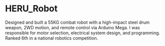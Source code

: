 # HERU_Robot
Designed and built a 55KG combat robot with a high-impact steel drum weapon, 2WD motion, and remote control via Arduino Mega. I was responsible for motor selection, electrical system design, and programming. Ranked 6th in a national robotics competition.
